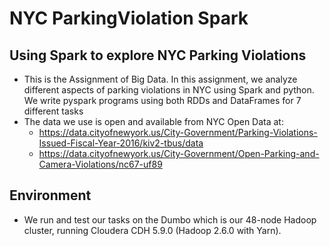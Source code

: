 # NYC ParkingViolation Spark

## Using Spark to explore NYC Parking Violations
* This is the Assignment of Big Data.  In this assignment, we analyze different aspects of parking violations in NYC using Spark and python. We write pyspark programs using both RDDs and DataFrames for 7 different tasks
* The data we use is open and available from NYC Open Data at:
  * https://data.cityofnewyork.us/City-Government/Parking-Violations-Issued-Fiscal-Year-2016/kiv2-tbus/data
  * https://data.cityofnewyork.us/City-Government/Open-Parking-and-Camera-Violations/nc67-uf89

## Environment
* We run and test our tasks on the Dumbo which is our 48-node Hadoop cluster, running Cloudera CDH 5.9.0 (Hadoop 2.6.0 with Yarn).
